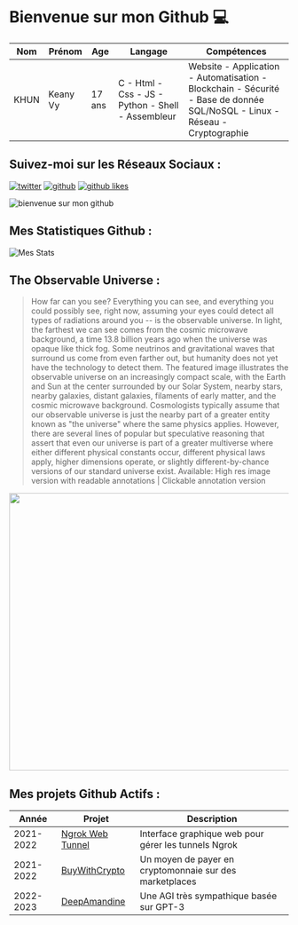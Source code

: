 # Bienvenue sur mon Github 💻
| Nom | Prénom | Age | Langage | Compétences |
|---  |---     |---  |---      |---
| KHUN | Keany Vy | 17 ans | C - Html - Css - JS - Python - Shell - Assembleur | Website - Application - Automatisation - Blockchain - Sécurité - Base de donnée SQL/NoSQL - Linux - Réseau - Cryptographie |

## Suivez-moi sur les Réseaux Sociaux :
[![twitter](https://img.shields.io/twitter/follow/thisiskeanyvy?style=social)](https://twitter.com/thisiskeanyvy)
[![github](https://img.shields.io/github/followers/thisiskeanyvy?style=social)](https://github.com/thisiskeanyvy?tab=followers)
[![github likes](https://img.shields.io/github/stars/thisiskeanyvy?style=social)](https://github.com/thisiskeanyvy)

![bienvenue sur mon github](https://thisiskeanyvy-hosting.pages.dev/banner.gif)

## Mes Statistiques Github :
![Mes Stats](https://github-readme-stats.vercel.app/api?username=thisiskeanyvy&show_icons=true&theme=radical)

## The Observable Universe :

> How far can you see? Everything you can see, and everything you could possibly see, right now, assuming your eyes could detect all types of radiations around you -- is the observable universe.  In light, the farthest we can see comes from the cosmic microwave background, a time 13.8 billion years ago when the universe was opaque like thick fog. Some neutrinos and gravitational waves that surround us come from even farther out, but humanity does not yet have the technology to detect them. The featured image illustrates the observable universe on an increasingly compact scale, with the Earth and Sun at the center surrounded by our Solar System, nearby stars, nearby galaxies, distant galaxies, filaments of early matter, and the cosmic microwave background. Cosmologists typically assume that our observable universe is just the nearby part of a greater entity known as "the universe" where the same physics applies.  However, there are several lines of popular but speculative reasoning that assert that even our universe is part of a greater multiverse where either different physical constants occur, different physical laws apply, higher dimensions operate, or slightly different-by-chance versions of our standard universe exist.   Available: High res image version with readable annotations | Clickable annotation version

<img src='https://apod.nasa.gov/apod/image/2203/VisUni_WikiBudassi_960.jpg' width="800" height="500"/>

## Mes projets Github Actifs :
| Année | Projet | Description |
|---   |---     |---          |
| 2021-2022 | [Ngrok Web Tunnel](https://github.com/thisiskeanyvy/ngrok-web-manager) | Interface graphique web pour gérer les tunnels Ngrok |
| 2021-2022 | [BuyWithCrypto](https://github.com/BuyWithCrypto) | Un moyen de payer en cryptomonnaie sur des marketplaces |
| 2022-2023 | [DeepAmandine](https://github.com/BuyWithCrypto/deep-amandine) | Une AGI très sympathique basée sur GPT-3 |
